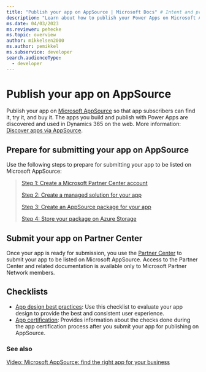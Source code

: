 ```yaml
---
title: "Publish your app on AppSource | Microsoft Docs" # Intent and product brand in a unique string of 43-59 chars including spaces
description: "Learn about how to publish your Power Apps on Microsoft AppSource so that subscribers can find it, try it, and buy it." # 115-145 characters including spaces. This abstract displays in the search result.
ms.date: 04/03/2023
ms.reviewer: pehecke
ms.topic: overview
author: mikkelsen2000
ms.author: pemikkel
ms.subservice: developer
search.audienceType: 
  - developer
---
```

# Publish your app on AppSource

Publish your app on [Microsoft AppSource](https://appsource.microsoft.com) so that app subscribers can find it, try it, and buy it. The apps you build and publish with Power Apps are discovered and used in Dynamics 365 on the web. More information: [Discover apps via AppSource](/power-apps/user/app-source).

## Prepare for submitting your app on AppSource

Use the following steps to prepare for submitting your app to be listed on Microsoft AppSource:

> [Step 1: Create a Microsoft Partner Center account](register-microsoft-partner-network.md)
> 
> [Step 2: Create a managed solution for your app](create-solution-app.md)
> 
> [Step 3: Create an AppSource package for your app](create-package-app.md)
> 
> [Step 4: Store your package on Azure Storage](store-package-azure-storage.md)

## Submit your app on Partner Center

Once your app is ready for submission, you use the [Partner Center](https://partner.microsoft.com/dashboard/commercial-marketplace/overview) to submit your app to be listed on Microsoft AppSource. Access to the Partner Center and related documentation is available only to Microsoft Partner Network members.
  
## Checklists

- [App design best practices](appendix-app-design-best-practices-checklist.md): Use this checklist to evaluate your app design to provide the best and consistent user experience.
- [App certification](appendix-app-certification-checklist.md): Provides information about the checks done during the app certification process after you submit your app for publishing on AppSource.
  
### See also

[Video: Microsoft AppSource: find the right app for your business](https://youtu.be/sKtLK3gqd4c)
